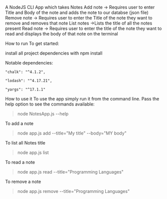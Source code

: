 A NodeJS CLI App which takes Notes
Add note -> Requires user to enter Title and Body of the note and adds the note to our databse (json file)
Remove note -> Requires user to enter the Title of the note they want to remove and removes that note
List notes ->Lists the title of all the notes present
Read note -> Requires user to enter the title of the note they want to read and displays the body of that note on the terminal


How to run
To get started:

install all project dependencies with npm install

Notable dependencies:

    "chalk": "^4.1.2",
    
    "lodash": "^4.17.21",
    
    "yargs": "^17.1.1"
    


How to use it
To use the app simply run it from the command line. Pass the help option to see the commands available:
> node NotesApp.js --help

To add a note
> node app.js add --title="My title" --body="MY body"

To list all Notes title
> node app.js list

To read a note
> node app.js read --title="Programming Languages"

To remove a note
> node app.js remove --title="Programming Languages"
